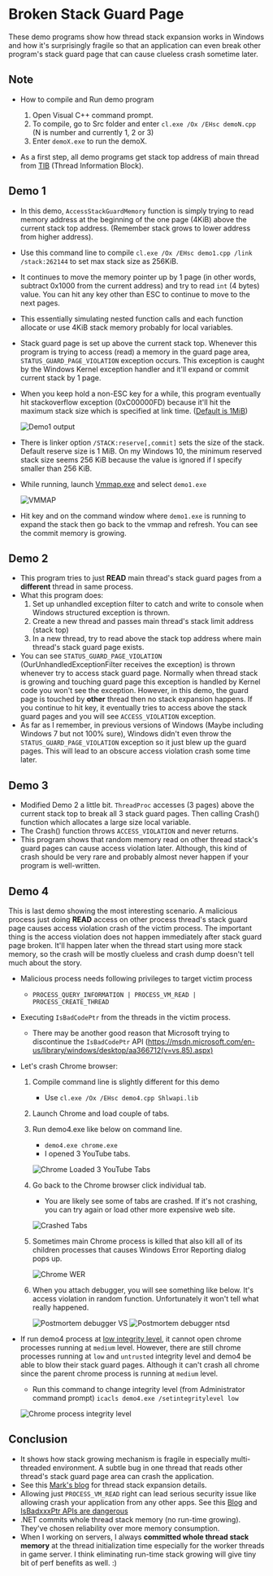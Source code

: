 Broken Stack Guard Page
================================
These demo programs show how thread stack expansion works in Windows and how it's surprisingly fragile so that an application can even break other program's stack guard page that can cause clueless crash sometime later.

## Note ##
* How to compile and Run demo program
    1. Open Visual C++ command prompt.
    1. To compile, go to Src folder and enter `cl.exe /Ox /EHsc demoN.cpp` (N is number and currently 1, 2 or 3)
    1. Enter `demoX.exe` to run the demoX.

* As a first step, all demo programs get stack top address of main thread from [TIB](https://en.wikipedia.org/wiki/Win32_Thread_Information_Block) (Thread Information Block).

## Demo 1 ##
* In this demo, `AccessStackGuardMemory` function is simply trying to read memory address at the beginning of the one page (4KiB) above the current stack top address. (Remember stack grows to lower address from higher address).
* Use this command line to compile `cl.exe /Ox /EHsc demo1.cpp /link /stack:262144` to set max stack size as 256KiB.
* It continues to move the memory pointer up by 1 page (in other words, subtract 0x1000 from the current address) and try to read `int` (4 bytes) value. You can hit any key other than ESC to continue to move to the next pages.
* This essentially simulating nested function calls and each function allocate or use 4KiB stack memory probably for local variables.
* Stack guard page is set up above the current stack top. Whenever this program is trying to access (read) a memory in the guard page area, `STATUS_GUARD_PAGE_VIOLATION` exception occurs. This exception is caught by the Windows Kernel exception handler and it'll expand or commit current stack by 1 page. 
* When you keep hold a non-ESC key for a while, this program eventually hit stackoverflow exception (0xC00000FD) because it'll hit the maximum stack size which is specified at link time. ([Default is 1MiB](https://msdn.microsoft.com/en-us/library/windows/desktop/ms686774(v=vs.85).aspx))

    ![Demo1 output](img/Demo1_StackOverflow.PNG)

* There is linker option `/STACK:reserve[,commit]` sets the size of the stack. Default reserve size is 1 MiB. On my Windows 10, the minimum reserved stack size seems 256 KiB because the value is ignored if I specify smaller than 256 KiB.
* While running, launch [Vmmap.exe](https://technet.microsoft.com/en-us/sysinternals/vmmap.aspx) and select `demo1.exe` 

    ![VMMAP](img/vmmap.PNG)

* Hit <Space> key and on the command window where `demo1.exe` is running to expand the stack then go back to the vmmap and refresh. You can see the commit memory is growing.

## Demo 2 ##
* This program tries to just **READ** main thread's stack guard pages from a **different** thread in same process.
* What this program does:
    1. Set up unhandled exception filter to catch and write to console when Windows structured exception is thrown.
    1. Create a new thread and passes main thread's stack limit address (stack top)
    1. In a new thread, try to read above the stack top address where main thread's stack guard page exists.
* You can see `STATUS_GUARD_PAGE_VIOLATION` (OurUnhandledExceptionFilter receives the exception) is thrown whenever try to access stack guard page. Normally when thread stack is growing and touching guard page this exception is handled by Kernel code you won't see the exception. However, in this demo, the guard page is touched by **other** thread then no stack expansion happens. If you continue to hit <Space> key, it eventually tries to access above the stack guard pages and you will see `ACCESS_VIOLATION` exception.
* As far as I remember, in previous versions of Windows (Maybe including Windows 7 but not 100% sure), Windows didn't even throw the `STATUS_GUARD_PAGE_VIOLATION` exception so it just blew up the guard pages. This will lead to an obscure access violation crash some time later.

## Demo 3 ##
* Modified Demo 2 a little bit. `ThreadProc` accesses (3 pages) above the current stack top to break all 3 stack guard pages. Then calling Crash() function which allocates a large size local variable.
* The Crash() function throws `ACCESS_VIOLATION` and never returns.
* This program shows that random memory read on other thread stack's guard pages can cause access violation later. Although, this kind of crash should be very rare and probably almost never happen if your program is well-written.

## Demo 4 ##
This is last demo showing the most interesting scenario. A malicious process just doing **READ** access on other process thread's stack guard page causes access violation crash of the victim process. The important thing is the access violation does not happen immediately after stack guard page broken. It'll happen later when the thread start using more stack memory, so the crash will be mostly clueless and crash dump doesn't tell much about the story.

* Malicious process needs following privileges to target victim process
    * `PROCESS_QUERY_INFORMATION | PROCESS_VM_READ | PROCESS_CREATE_THREAD`
* Executing `IsBadCodePtr` from the threads in the victim process.
    * There may be another good reason that Microsoft trying to discontinue the `IsBadCodePtr` API (https://msdn.microsoft.com/en-us/library/windows/desktop/aa366712(v=vs.85).aspx)
* Let's crash Chrome browser:
    1. Compile command line is slightly different for this demo
        * Use `cl.exe /Ox /EHsc demo4.cpp Shlwapi.lib`
    1. Launch Chrome and load couple of tabs.
    1. Run demo4.exe like below on command line. 
        * `demo4.exe chrome.exe`
        * I opened 3 YouTube tabs.

        ![Chrome Loaded 3 YouTube Tabs](img/Chrome1.PNG)

    1. Go back to the Chrome browser click individual tab.
        * You are likely see some of tabs are crashed. If it's not crashing, you can try again or load other more expensive web site.

        ![Crashed Tabs](img/Chrome2.PNG)

    1. Sometimes main Chrome process is killed that also kill all of its children processes that causes Windows Error Reporting dialog pops up.

        ![Chrome WER](img/Chrome_WER.PNG) 

    1. When you attach debugger, you will see something like below. It's access violation in random function. Unfortunately it won't tell what really happened.
    
        ![Postmortem debugger VS](img/VS_Debugger.PNG)
        ![Postmortem debugger ntsd](img/ntsd_postmortem_debug.PNG)

* If run demo4 process at [low integrity level](https://msdn.microsoft.com/en-us/library/bb625960.aspx), it cannot open chrome processes running at `medium` level. However, there are still chrome processes running at `low` and `untrusted` integrity level and demo4 be able to blow their stack guard pages. Although it can't crash all chrome since the parent chrome process is running at `medium` level.    
    * Run this command to change integrity level (from Administrator command prompt) `icacls demo4.exe /setintegritylevel low`
     
    ![Chrome process integrity level](img/chrome_integrity_level.PNG)

## Conclusion ##
- It shows how stack growing mechanism is fragile in especially multi-threaded environment. A subtle bug in one thread that reads other thread's stack guard page area can crash the application.
- See this [Mark's blog](http://blogs.technet.com/b/markrussinovich/archive/2009/07/08/3261309.aspx) for thread stack expansion details.
- Allowing just `PROCESS_VM_READ` right can lead serious security issue like allowing crash your application from any other apps. See this [Blog](http://blogs.msdn.com/b/oldnewthing/archive/2006/01/17/513779.aspx) and [IsBadxxxPtr APIs are dangerous](http://blogs.msdn.com/b/larryosterman/archive/2004/05/18/134471.aspx) 
- .NET commits whole thread stack memory (no run-time growing). They've chosen reliability over more memory consumption.
- When I working on servers, I always **committed whole thread stack memory** at the thread initialization time especially for the worker threads in game server. I think eliminating run-time stack growing will give tiny bit of perf benefits as well. :)
